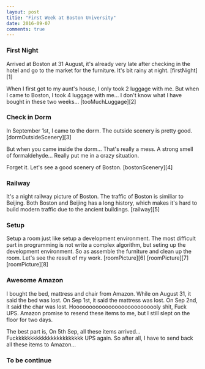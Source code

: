 ```yaml
---
layout: post
titie: "First Week at Boston University"
date: 2016-09-07
comments: true
---
```


### First Night
Arrived at Boston at 31 August, it's already very late after checking in the hotel and go to the market for the furniture. It's bit rainy at night.
[firstNight][1]

When I first got to my aunt's house, I only took 2 luggage with me. But when I came to Boston, I took 4 luggage with me... I don't know what I have bought in 
these two weeks...
[tooMuchLuggage][2]

### Check in Dorm
In September 1st, I came to the dorm. The outside scenery is pretty good.
[dormOutsideScenery][3]

But when you came inside the dorm... That's really a mess. A strong smell of 
formaldehyde... Really put me in a crazy situation.

Forget it. Let's see a good scenery of Boston.
[bostonScenery][4]

### Railway
It's a night railway picture of Boston. The traffic of Boston is similiar to 
Beijing. Both Boston and Beijing has a long history, which makes it's hard to build modern traffic due to the ancient buildings.
[railway][5]

### Setup
Setup a room just like setup a development environment. The most difficult part in programming is not write a complex algorithm, but seting up the development environment. So as assemble the furniture and clean up the room. Let's see the result of my work.
[roomPicture][6]
[roomPicture][7]
[roomPicture][8]

### Awesome Amazon
I bought the bed, mattress and chair from Amazon. While on August 31, it said the bed was lost. On Sep 1st, it said the mattress was lost. On Sep 2nd, it said the char was lost. Hooooooooooooooooooooooooooly shit, Fuck UPS. Amazon promise to resend these items to me, but I still slept on the floor for two days. 

The best part is, On 5th Sep, all these items arrived... Fuckkkkkkkkkkkkkkkkkkkkkkk UPS again. So after all, I have to send back all these items to Amazon...

### To be continue
~~~
